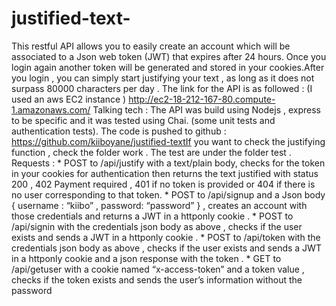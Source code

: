 # justified-text-

This restful API allows you to easily create an account which will be
associated to a Json web token (JWT) that expires after 24 hours. Once you login
again another token will be generated and stored in your cookies.After you login , you can simply start justifying your text , as long as it does not surpass 80000
characters per day . The link for the API is as followed : (I used an aws EC2 instance )
http://ec2-18-212-167-80.compute-1.amazonaws.com/
Talking tech :
    The API was build using Nodejs , express to be specific and it was tested using Chai. (some unit tests and authentication tests). The code is pushed to github :
    https://github.com/kiiboyane/justified-textIf you want to check the justifying function , check the folder work . The test are under the folder test . 
    Requests :
    * POST to /api/justify with a text/plain body, checks for the token in your cookies
    for authentication then returns the text justified with status 200 , 402 Payment
    required , 401 if no token is provided or 404 if there is no user corresponding to
    that token.
    * POST to /api/signup and a Json body { username : “kiibo” , password: “password” } , creates an account with those credentials and returns a JWT in a
    httponly cookie . 
    * POST to /api/signin with the credentials json body as above , checks if the user
    exists and sends a JWT in a httponly cookie .
    * POST to /api/token with the credentials json body as above , checks if the user
    exists and sends a JWT in a httponly cookie and a json response with the
    token . 
    * GET to /api/getuser with a cookie named “x-access-token” and a token value , checks if the token exists and sends the user’s information without the password

